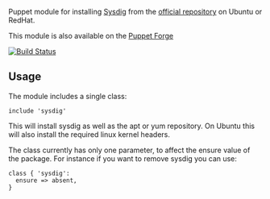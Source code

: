 Puppet module for installing
[Sysdig](http://www.sysdig.org/) from the [official
repository](http://www.sysdig.org/wiki/how-to-install-sysdig-for-linux/#manual-installation)
on Ubuntu or RedHat.

This module is also available on the [Puppet
Forge](https://forge.puppetlabs.com/garethr/sysdig)

[![Build
Status](https://secure.travis-ci.org/garethr/garethr-sysdig.png)](http://travis-ci.org/garethr/garethr-sysdig)

## Usage

The module includes a single class:

```puppet
include 'sysdig'
```

This will install sysdig as well as the apt or yum repository. On Ubuntu
this will also install the required linux kernel headers.

The class currently has only one parameter, to affect the ensure value
of the package. For instance if you want to remove sysdig you can use:

```puppet
class { 'sysdig':
  ensure => absent,
}
```
